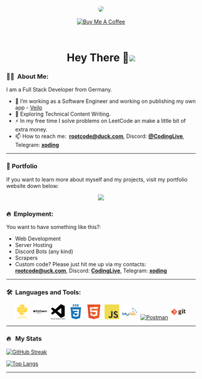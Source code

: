 <p align="center"><img src="https://avatars.githubusercontent.com/u/69071809?v=4" width="100" style="border-radius: 15px"/></p>
<p align="center">
<a href="https://www.buymeacoffee.com/codinglive" target="_blank"><img src="https://cdn.buymeacoffee.com/buttons/default-orange.png" alt="Buy Me A Coffee" height="41" width="174"></a>
</p>
<p align="center"><img src="https://komarev.com/ghpvc/?username=protdos&style=flat-square&color=blue" alt=""></p>

<h1 align="center">Hey There 👋<img src="https://media.giphy.com/media/hvRJCLFzcasrR4ia7z/giphy.gif" width="40"></h1>

### :woman_technologist: &nbsp;About Me:

I am a Full Stack Developer from Germany.

- 🔭 I’m working as a Software Engineer and working on publishing my own app - [Veilo](https://veilo.protdos.com)
- 🌱 Exploring Technical Content Writing.
- ⚡ In my free time I solve problems on LeetCode an make a little bit of extra money.
- 📫 How to reach me: &nbsp;[**rootcode@duck.com**]("mailto:rootcode@duck.com"), Discord: [**@CodingLive**](https://discord.com/users/786495827827752990), Telegram: [**xoding**](https://t.me/xoding)

---

### 🔭 Portfolio
If you want to learn more about myself and my projects, visit my portfolio website down below:
<div align="center">
<a href="https://portfolio.protdos.com"><img src="https://img.shields.io/badge/portfolio-grey?style=for-the-badge&logo=powerbi&link=https://portfolio.protdos.com" height="90"/></a>
</div>

### 🔥 &nbsp;Employment:
You want to have something like this?:
- Web Development
- Server Hosting
- Discord Bots (any kind)
- Scrapers
- Custom code?
Please just hit me up via my contacts: &nbsp; [**rootcode@uck.com**]("mailto:rootcode@duck.com"), Discord: [**CodingLive**](https://discord.com/users/786495827827752990), Telegram: [**xoding**](https://t.me/xoding)

---

### 🛠 &nbsp;Languages and Tools:

<div align="center">
<p>
<a href="#"><img src="https://github.com/devicons/devicon/blob/master/icons/python/python-plain-wordmark.svg" title="Python" alt="Python" width="40" height="40"/></a>&nbsp;
<a href="#"><img src="https://github.com/devicons/devicon/blob/master/icons/pycharm/pycharm-plain-wordmark.svg" title="PyCharm" alt="PyCharm" width="40" height="40"/></a>&nbsp;
<a href="#"><img src="https://github.com/devicons/devicon/blob/master/icons/vscode/vscode-plain-wordmark.svg" title="VSCode" alt="VSCode" width="40" height="40"/></a>&nbsp;
<a href="#"><img src="https://github.com/devicons/devicon/blob/master/icons/css3/css3-plain-wordmark.svg" title="CSS3" alt="CSS" width="40" height="40"/></a>&nbsp;
<a href="#"><img src="https://github.com/devicons/devicon/blob/master/icons/html5/html5-original.svg" title="HTML5" alt="HTML" width="40" height="40"/></a>&nbsp;
<a href="#"><img src="https://github.com/devicons/devicon/blob/master/icons/javascript/javascript-original.svg" title="JavaScript" alt="JavaScript" width="40" height="40"/></a>&nbsp;
<a href="#"><img src="https://github.com/devicons/devicon/blob/master/icons/mysql/mysql-original-wordmark.svg" title="MySQL"  alt="MySQL" width="40" height="40"/></a>&nbsp;
<a href="#"><img src="https://www.vectorlogo.zone/logos/getpostman/getpostman-icon.svg" title="Postman" alt="Postman" width="40" height="40"/></a>&nbsp;
<a href="#"><img src="https://github.com/devicons/devicon/blob/master/icons/git/git-original-wordmark.svg" title="Git" **alt="Git" width="40" height="40"/></a>&nbsp;
</p>
</div>

---

### 🔥 &nbsp; My Stats
[![GitHub Streak](http://github-readme-streak-stats.herokuapp.com?user=protdos&theme=dark&background=000000)](#)

[![Top Langs](https://github-readme-stats.vercel.app/api/top-langs/?username=protdos&layout=compact&theme=vision-friendly-dark)](#)

---

